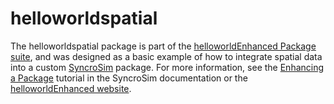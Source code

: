 # helloworldspatial

The helloworldspatial package is part of the <a href="https://github.com/ApexRMS/helloworldEnhanced" target="_blank">helloworldEnhanced Package suite</a>, and was designed as a basic example of how to integrate spatial data into a custom <a href="https://syncrosim.com/" target="_blank">SyncroSim</a> package. For more information, see the <a href="http://docs.syncrosim.com/how_to_guides/package_create_spatial.html" target="_blank">Enhancing a Package</a> tutorial in the SyncroSim documentation or the <a href="https://apexrms.github.io/helloworldEnhanced/" target="_blank">helloworldEnhanced website</a>. 